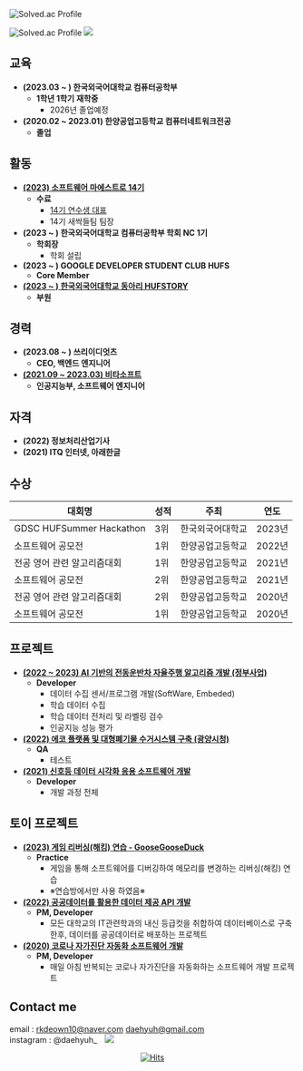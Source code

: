 ![Solved.ac Profile](https://capsule-render.vercel.app/api?type=Waving&color=638fda&height=200&section=header&text=대현&fontSize=70&&fontColor=ffffff)
<!--
## 많은 경험을 통해서 경험치를 쌓아가고 있는 대현입니다.
- **특성화고등학교 출신 주니어 개발자 입니다**
- **더욱더 많은 경험을 만들기위해 새로운 시작과 함께 퇴사 후 대학교에 진학하였습니다**
- **진학이후 할 수 있는 모든 경험을 해보고 있는 중입니다**
  + **소프트웨어 마에스트로, 학회장, 동아리, 술자리/MT 등등...**
### **이러한 모든 경험이 저의 경험치가 되고 있습니다**
<img src="http://mazandi.herokuapp.com/api?handle=daehyuh&theme=cold"/>
![daehyuh's GitHub stats](https://github-readme-stats.vercel.app/api?username=daehyuh&show_icons=true&theme=tokyonight)
![daehyuh's profile](https://github-profile-trophy.vercel.app/?username=daehyuh&margin-h=50&margin-w=10&row=1&column=8&no-frame=false&theme=algolia)
-->
![Solved.ac Profile](http://mazassumnida.wtf/api/generate_badge?boj=daehyuh)
<img src="http://mazandi.herokuapp.com/api?handle=daehyuh&theme=cold"/>
## 교육
* **(2023.03 ~ ) 한국외국어대학교 컴퓨터공학부**
  - **1학년 1학기 재학중**
    + 2026년 졸업예정
* **(2020.02 ~ 2023.01) 한양공업고등학교 컴퓨터네트워크전공**
  - **졸업**
## 활동
* **[(2023) 소프트웨어 마에스트로 14기](https://www.swmaestro.org/sw/main/contents.do?menuNo=200002)**
  - **수료**
    + [14기 연수생 대표](https://n.news.naver.com/mnews/article/029/0002804625?sid=105)
    + 14기 새싹들팀 팀장
* **(2023 ~ ) 한국외국어대학교 컴퓨터공학부 학회 NC 1기**
  - **학회장**
    + 학회 설립
* **(2023 ~ ) GOOGLE DEVELOPER STUDENT CLUB HUFS**
  - **Core Member**
* **[(2023 ~ ) 한국외국어대학교 동아리 HUFSTORY](https://www.facebook.com/storyhufs/)**
  - **부원**
## 경력
* **(2023.08 ~ ) 쓰리이디엇츠**
  - **CEO, 백엔드 엔지니어**
* **[(2021.09 ~ 2023.03) 비타소프트](http://www.vitasoft.co.kr/)**
  - **인공지능부, 소프트웨어 엔지니어**
## 자격
* **(2022) 정보처리산업기사**
* **(2021) ITQ 인터넷, 아래한글**
## 수상
|대회명|성적|주최|연도|
|---|---|---|---|
|GDSC HUFSummer Hackathon|3위|한국외국어대학교|2023년|
|소프트웨어 공모전|1위|한양공업고등학교|2022년|
|전공 영어 관련 알고리즘대회|1위|한양공업고등학교|2021년|
|소프트웨어 공모전|2위|한양공업고등학교|2021년|
|전공 영어 관련 알고리즘대회|2위|한양공업고등학교|2020년|
|소프트웨어 공모전|1위|한양공업고등학교|2020년|
## 프로젝트
* **[(2022 ~ 2023) AI 기반의 전동운반차 자율주행 알고리즘 개발 (정부사업)](https://github.com/daehyuh/PatrascheProject)**
  - **Developer**
    + 데이터 수집 센서/프로그램 개발(SoftWare, Embeded)
    + 학습 데이터 수집
    + 학습 데이터 전처리 및 라벨링 검수
    + 인공지능 성능 평가
* **[(2022) 에코 플랫폼 및 대형폐기물 수거시스템 구축 (광양시청)](https://gyeco.kr/main/main.do)**
  - **QA**
    + 테스트  
* **[(2021) 신호등 데이터 시각화 응용 소프트웨어 개발](https://github.com/daehyuh/TrafficLightProject)**
  - **Developer**
    + 개발 과정 전체
## 토이 프로젝트
* **[(2023) 게임 리버싱(해킹) 연습 - GooseGooseDuck](https://github.com/daehyuh/GooseGooseDuck)**
  - **Practice**
    + 게임을 통해 소프트웨어를 디버깅하여 메모리를 변경하는 리버싱(해킹) 연습
    + ※연습방에서만 사용 하였음※
* **[(2022) 공공데이터를 활용한 데이터 제공 API 개발](https://github.com/daehyuh/University-API)**
  - **PM, Developer**
    + 모든 대학교의 IT관련학과의 내신 등급컷을 취합하여 데이터베이스로 구축한후, 데이터를 공공데이터로 배포하는 프로젝트
* **[(2020) 코로나 자가진단 자동화 소프트웨어 개발](https://github.com/daehyuh/Corona-self-check-Auto)**
  - **PM, Developer**
    + 매일 아침 반복되는 코로나 자가진단을 자동화하는 소프트웨어 개발 프로젝트

## Contact me

email : <rkdeown10@naver.com> <daehyuh@gmail.com>   
instagram : @daehyuh_
<a href="https://instagram.com/daehyuh_">
    <img 
        src="http://img.shields.io/badge/-Instagram-black?style=flat&logo=Instagram&link=https://instagram.com/daehyuh_/"
        style="height : auto; margin-left : 10px; margin-right : 10px;"/>
</a>

<div align=center> 
  
[![Hits](https://hits.seeyoufarm.com/api/count/incr/badge.svg?url=https%3A%2F%2Fgithub.com%2Fdaehyuh%2Fdaehyuh&count_bg=%23638FDA&title_bg=%23555555&icon=ghostery.svg&icon_color=%23E7E7E7&title=Github+%28%EC%98%A4%EB%8A%98+%EB%B0%A9%EB%AC%B8%EC%9E%90+%2F+%EC%A0%84%EC%B2%B4+%EB%B0%A9%EB%AC%B8%EC%9E%90%29&edge_flat=false)](https://hits.seeyoufarm.com)
  <!--
[![Readme Card](https://github-readme-stats.vercel.app/api/pin/?username=daehyuh&repo=Hits-Macro)](https://github.com/daehyuh/Hits-Macro)
-->
</div>
